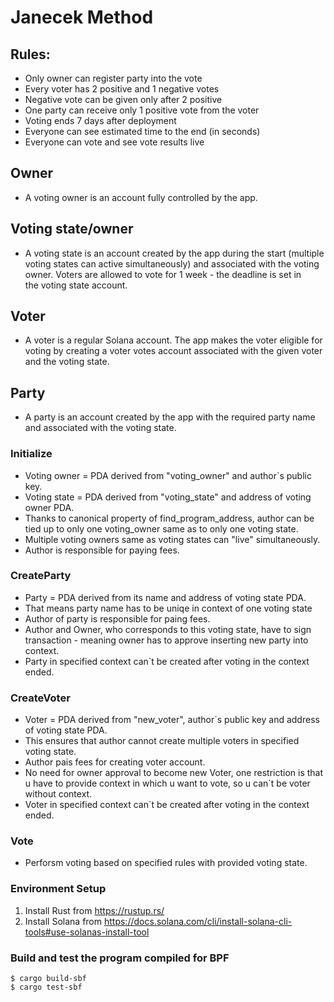 # Janecek Method

## Rules:
- Only owner can register party into the vote
- Every voter has 2 positive and 1 negative votes
- Negative vote can be given only after 2 positive
- One party can receive only 1 positive vote from the voter
- Voting ends 7 days after deployment
- Everyone can see estimated time to the end (in seconds)
- Everyone can vote and see vote results live

## Owner
- A voting owner is an account fully controlled by the app.

## Voting state/owner
- A voting state is an account created by the app during the start (multiple voting states can active simultaneously) and associated with the voting owner. Voters are allowed to vote for 1 week - the deadline is set in the voting state account.

## Voter
- A voter is a regular Solana account. The app makes the voter eligible for voting by creating a voter votes account associated with the given voter and the voting state.

## Party
- A party is an account created by the app with the required party name and associated with the voting state.


### Initialize
- Voting owner = PDA derived from "voting_owner" and author`s public key.
- Voting state = PDA derived from "voting_state" and address of voting owner PDA.
- Thanks to canonical property of find_program_address, author can be tied up to only one voting_owner same as to only one voting state.
- Multiple voting owners same as voting states can "live" simultaneously.
- Author is responsible for paying fees.
### CreateParty
- Party = PDA derived from its name and address of voting state PDA.
- That means party name has to be uniqe in context of one voting state
- Author of party is responsible for paing fees.
- Author and Owner, who corresponds to this voting state, have to sign transaction - meaning owner has to approve inserting new party into context.
- Party in specified context can`t be created after voting in the context ended.
### CreateVoter
- Voter = PDA derived from "new_voter", author`s public key and address of voting state PDA.
- This ensures that author cannot create multiple voters in specified voting state.
- Author pais fees for creating voter account. 
- No need for owner approval to become new Voter, one restriction is that u have to provide context in which u want to vote, so u can`t be voter without context.
- Voter in specified context can`t be created after voting in the context ended.
### Vote
- Perforsm voting based on specified rules with provided voting state.

### Environment Setup
1. Install Rust from https://rustup.rs/
2. Install Solana from https://docs.solana.com/cli/install-solana-cli-tools#use-solanas-install-tool

### Build and test the program compiled for BPF
```
$ cargo build-sbf
$ cargo test-sbf
```
